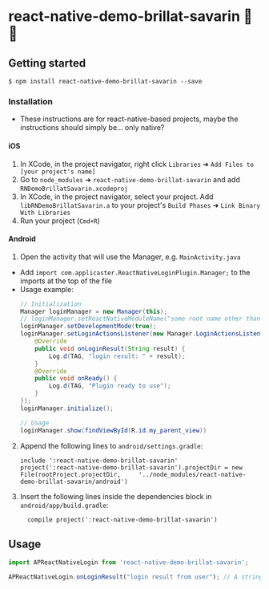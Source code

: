 
# react-native-demo-brillat-savarin 🧀🧀

## Getting started

`$ npm install react-native-demo-brillat-savarin --save`

### Installation

- These instructions are for react-native-based projects, maybe the instructions should simply be... only native?

#### iOS

1. In XCode, in the project navigator, right click `Libraries` ➜ `Add Files to [your project's name]`
2. Go to `node_modules` ➜ `react-native-demo-brillat-savarin` and add `RNDemoBrillatSavarin.xcodeproj`
3. In XCode, in the project navigator, select your project. Add `libRNDemoBrillatSavarin.a` to your project's `Build Phases` ➜ `Link Binary With Libraries`
4. Run your project (`Cmd+R`)

#### Android

1. Open the activity that will use the Manager, e.g. `MainActivity.java`
  - Add `import com.applicaster.ReactNativeLoginPlugin.Manager;` to the imports at the top of the file
  - Usage example:
    ```java
    // Initialization
    Manager loginManager = new Manager(this);
    // loginManager.setReactNativeModuleName("some root name other than RNRoot");
    loginManager.setDevelopmentMode(true);
    loginManager.setLoginActionsListener(new Manager.LoginActionsListener() {
        @Override
        public void onLoginResult(String result) {
            Log.d(TAG, "login result: " + result);
        }
        @Override
        public void onReady() {
            Log.d(TAG, "Plugin ready to use");
        }
    });
    loginManager.initialize();

    // Usage
    loginManager.show(findViewById(R.id.my_parent_view))
    ```

2. Append the following lines to `android/settings.gradle`:
  	```
  	include ':react-native-demo-brillat-savarin'
  	project(':react-native-demo-brillat-savarin').projectDir = new File(rootProject.projectDir, 	'../node_modules/react-native-demo-brillat-savarin/android')
  	```
3. Insert the following lines inside the dependencies block in `android/app/build.gradle`:
  	```
      compile project(':react-native-demo-brillat-savarin')
  	```


## Usage
```javascript
import APReactNativeLogin from 'react-native-demo-brillat-savarin';

APReactNativeLogin.onLoginResult("login result from user"); // A string. Yes, just a string.
```
